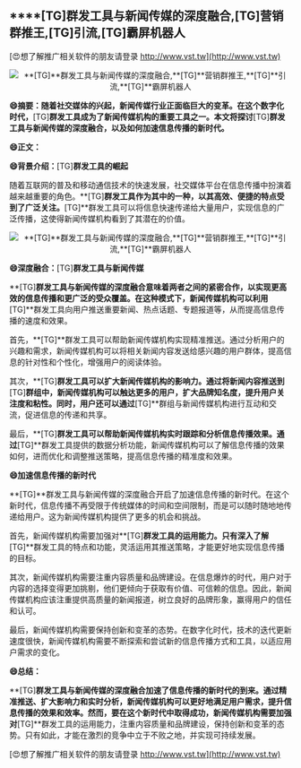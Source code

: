 ## ****[TG]**群发工具与新闻传媒的深度融合,**[TG]**营销群推王,**[TG]**引流,**[TG]**霸屏机器人**

[😍想了解推广相关软件的朋友请登录 http://www.vst.tw](http://www.vst.tw)

 <center><img src="https://vst.tw/MP4/tuiguang/png/6.png" alt="**[TG]**群发工具与新闻传媒的深度融合,**[TG]**营销群推王,**[TG]**引流,**[TG]**霸屏机器人"></center>

**😄摘要：随着社交媒体的兴起，新闻传媒行业正面临巨大的变革。在这个数字化时代，**[TG]**群发工具成为了新闻传媒机构的重要工具之一。本文将探讨**[TG]**群发工具与新闻传媒的深度融合，以及如何加速信息传播的新时代。**

**😄正文：**

**😄背景介绍：**[TG]**群发工具的崛起**

随着互联网的普及和移动通信技术的快速发展，社交媒体平台在信息传播中扮演着越来越重要的角色。**[TG]**群发工具作为其中的一种，以其高效、便捷的特点受到了广泛关注。**[TG]**群发工具可以将信息快速传递给大量用户，实现信息的广泛传播，这使得新闻传媒机构看到了其潜在的价值。

 <center><img src="https://vst.tw/MP4/tuiguang/png/7.png" alt="**[TG]**群发工具与新闻传媒的深度融合,**[TG]**营销群推王,**[TG]**引流,**[TG]**霸屏机器人"></center>

**😄深度融合：**[TG]**群发工具与新闻传媒**

**[TG]**群发工具与新闻传媒的深度融合意味着两者之间的紧密合作，以实现更高效的信息传播和更广泛的受众覆盖。在这种模式下，新闻传媒机构可以利用**[TG]**群发工具向用户推送重要新闻、热点话题、专题报道等，从而提高信息传播的速度和效果。

首先，**[TG]**群发工具可以帮助新闻传媒机构实现精准推送。通过分析用户的兴趣和需求，新闻传媒机构可以将相关新闻内容发送给感兴趣的用户群体，提高信息的针对性和个性化，增强用户的阅读体验。

其次，**[TG]**群发工具可以扩大新闻传媒机构的影响力。通过将新闻内容推送到**[TG]**群组中，新闻传媒机构可以触达更多的用户，扩大品牌知名度，提升用户关注度和粘性。同时，用户还可以通过**[TG]**群组与新闻传媒机构进行互动和交流，促进信息的传递和共享。

最后，**[TG]**群发工具可以帮助新闻传媒机构实时跟踪和分析信息传播效果。通过**[TG]**群发工具提供的数据分析功能，新闻传媒机构可以了解信息传播的效果如何，进而优化和调整推送策略，提高信息传播的精准度和效果。

**😄加速信息传播的新时代**

**[TG]**群发工具与新闻传媒的深度融合开启了加速信息传播的新时代。在这个新时代，信息传播不再受限于传统媒体的时间和空间限制，而是可以随时随地地传递给用户。这为新闻传媒机构提供了更多的机会和挑战。

首先，新闻传媒机构需要加强对**[TG]**群发工具的运用能力。只有深入了解**[TG]**群发工具的特点和功能，灵活运用其推送策略，才能更好地实现信息传播的目标。

其次，新闻传媒机构需要注重内容质量和品牌建设。在信息爆炸的时代，用户对于内容的选择变得更加挑剔，他们更倾向于获取有价值、可信赖的信息。因此，新闻传媒机构应该注重提供高质量的新闻报道，树立良好的品牌形象，赢得用户的信任和认可。

最后，新闻传媒机构需要保持创新和变革的态势。在数字化时代，技术的迭代更新速度很快，新闻传媒机构需要不断探索和尝试新的信息传播方式和工具，以适应用户需求的变化。

**😄总结：**

**[TG]**群发工具与新闻传媒的深度融合加速了信息传播的新时代的到来。通过精准推送、扩大影响力和实时分析，新闻传媒机构可以更好地满足用户需求，提升信息传播的效果和效率。然而，要在这个新时代中取得成功，新闻传媒机构需要加强对**[TG]**群发工具的运用能力，注重内容质量和品牌建设，保持创新和变革的态势。只有如此，才能在激烈的竞争中立于不败之地，并实现可持续发展。

[😍想了解推广相关软件的朋友请登录 http://www.vst.tw](http://www.vst.tw)



